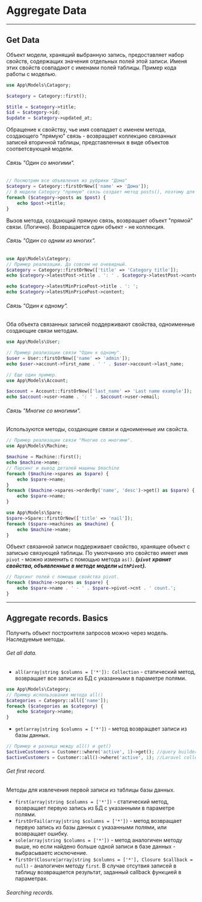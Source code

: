# Aggregate Data
***
## Get Data
Объект модели, хранящий выбранную запись, предоставляет набор свойств, содержащих значения отдельных полей этой записи. 
Именя этих свойств совпадают с именами полей таблицы.
Пример кода работы с моделью.
``` php
use App\Models\Catagory;

$category = Category::first();

$title = $category->title;
$id = $category->id;
$update = $category->updated_at;
```
Обращение к свойству, чье имя совпадает с именем метода, создающего "прямую" связь - возвращает коллекцию связанных записей вторичной таблицы, представленных в виде объектов соответсвующей модели.
###### Связь "Один со многими".
``` php
// Посмотрим все объявления из рубрики "Дома" 
$category = Category::firstOrNew(['name' => 'Дома']); 
// В модели Category "прямую" связь создает метод posts(), поэтому для получения коллекции связанных объявлений обращаемся к свойству posts
foreach ($category->posts as $post) {
	echo $post->title;
}
```
Вызов метода, создающий прямую связь, возвращает объект "прямой" связи. (Логично). Возвращается один объект - не коллекция.
###### Связь "Один со одним из многих".
``` php
use App\Models\Category;
// Пример реализации. Да совсем не очевидный.
$category = Category::firstOrNew(['title' => 'Category title']);
echo $category->latestPost->title . ': ' . $category->latestPost->content;

echo $category->latestMinPricePost->title . ': ';
echo $category->latestMinPricePost->content;
```
###### Связь "Один к одному".
Оба объекта связанных записей поддерживают свойства, одноименные создающие связи методам.
``` php
use App\Models\User;

// Пример реализации связи "Один к одному".
$user = User::firstOrNew(['name' => 'admin']);
echo $user->account->first_name . ' ' . $user->account->last_name;

// Еще один пример.
use App\Models\Account;

$account = Account::firstOrNew(['last_name' => 'Last name example']);
echo $account->user->name . ': ' . $account->user->email;
```
###### Связь "Многие со многими".
Используются методы, создающие связи и одноименные им свойста.
``` php
// Пример реализации связи "Многие со многими".
use App\Models\Machine;

$machine = Machine::first();
echo $machine->name;
// Парсинг и вывод деталей машины $machine
foreach ($machine->spares as $spare) {
	echo $spare->name;
}
foreach ($machine->spares->orderBy('name', 'desc')->get() as $spare) {
	echo $spare->name;
}

use App\Models\Spare;
$spare->Spare::firstOrNew(['title' => 'nail']);
foreach ($spare->machines as $machine) {
	echo $machine->name;
}
```
Объект связанной записи поддерживает свойство, хранящее объект с записью связующей таблицы. По умолчанию это свойство имеет имя `pivot` - можно изменить с помощью метода `as()`. _**(`pivot` хранит свойства, объявленные в методе модели `withPivot`).**_
``` php
// Парсинг полей с помощью свойства pivot.
foreach ($machine->spares as $spare) {
	echo $spare->name . ' - ' . $spare->pivot->cnt . ' count.';
}
```
***
## Aggregate records. Basics
Получить объект построителя запросов можно через модель. Наследуемые методы.
###### Get all data.
- `all(array|string $columns = ['*']): Collection` - статический метод, возвращает все записи из БД с указанными в параметре полями.
``` php
use App\Models\Category;
// Пример использования метода all()
$categories = Category::all(['name']);
foreach ($categories as $category) {
	echo $category->name;
}
```
- `get(array|string $columns = ['*'])` - метод  возвращвет записи из базы данных. 
``` php
// Пример и разница между all() и get()
$activeCustomers = Customer::where('active', 1)->get(); //query builder
$activeCustomers = Customer::all()->where('active', 1); //Laravel collection
```
###### Get first record.
Методы для извлечения первой записи из таблицы базы данных.
- `first(array|string $columns = ['*'])` - статический метод, возвращает первую запись из БД с указанными в параметре полями.
- `firstOrFail(array|string $columns = ['*'])` - метод возвращает первую запись из базы данных с указанными полями, или возвращает ошибку.
- `sole(array|string $columns = ['*'])` - метод аналогичен методу выше, но если найдено больше одной записи в базе данных - выбрасываетс исключение.
- `firstOr(Closure|array|string $columns = ['*'], Closure $callback = null)` - аналогичен методу `first`. В случае отсутвия записей в таблицу возвращается результат, заданный callback функцией в параметрах.
###### Searching records.

